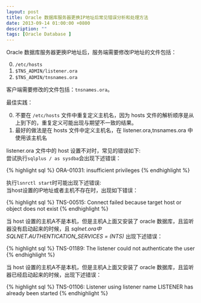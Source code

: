 ```yaml
---
layout: post
title: Oracle 数据库服务器更换IP地址后常见错误分析和处理方法
date: 2013-09-14 01:00:00 +0800
description: ""
tags: [Oracle Database ]
---
```



Oracle 数据库服务器更换IP地址后，服务端需要修改IP地址的文件包括：

0.  `/etc/hosts`
0.  `$TNS_ADMIN/listener.ora`
0.  `$TNS_ADMIN/tnsnames.ora`

客户端需要修改的文件包括：`tnsnames.ora`。

最佳实践：

0.  不要在 `/etc/hosts` 文件中重复定义主机名，因为 hosts 文件的解析顺序是从上到下的，重复定义可能出现与期望不一致的结果。
0.  最好的做法是在 hosts 文件中定义主机名，在 listener.ora,tnsnames.ora 中使用该主机名

listener.ora 文件中的 host 设置不对时，常见的错误如下:    
尝试执行`sqlplus / as sysdba`会出现下述错误：

{% highlight sql %}
ORA-01031: insufficient privileges
{% endhighlight %}

执行`lsnrctl start`时可能出现下述错误:    
当host设置的IP地址或者主机不存在时，出现如下错误：

{% highlight sql %}
TNS-00515: Connect failed because target host or object does not exist
{% endhighlight %}


当 host 设置的主机A不是本机，但是主机A上面又安装了 oracle 数据库，且监听器没有启动起来的时候，且 *sqlnet.ora中SQLNET.AUTHENTICATION\_SERVICES = (NTS)* 出现下述错误：

{% highlight sql %}
TNS-01189: The listener could not authenticate the user
{% endhighlight %}


当 host 设置的主机A不是本机，但是主机A上面又安装了 oracle 数据库，且监听器已经启动起来的时候，出现下述错误：

{% highlight sql %}
TNS-01106: Listener using listener name LISTENER has already been started
{% endhighlight %}
